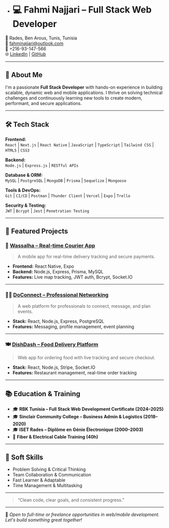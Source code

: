 - # 💻 Fahmi Najjari – Full Stack Web Developer

📍 Rades, Ben Arous, Tunis, Tunisia  
📧 [fahminajjari@outlook.com](mailto:fahminajjari@outlook.com)  
📱 +216-93-147-566  
🌐 [LinkedIn](https://www.linkedin.com/in/fahmi-najari-25227b2a1/) | [GitHub](https://github.com/fahmi-najjari)

---

## 🚀 About Me

I'm a passionate **Full Stack Developer** with hands-on experience in building scalable, dynamic web and mobile applications. I thrive on solving technical challenges and continuously learning new tools to create modern, performant, and secure applications.

---

## 🛠️ Tech Stack

**Frontend:**  
`React` | `Next.js` | `React Native` | `JavaScript` | `TypeScript` | `Tailwind CSS` | `HTML5` | `CSS3`

**Backend:**  
`Node.js` | `Express.js` | `RESTful APIs`

**Database & ORM:**  
`MySQL` | `PostgreSQL` | `MongoDB` | `Prisma` | `Sequelize` | `Mongoose`

**Tools & DevOps:**  
`Git` | `CI/CD` | `Postman` | `Thunder Client` | `Vercel` | `Expo` | `Trello`

**Security & Testing:**  
`JWT` | `Bcrypt` | `Jest` | `Penetration Testing`

---

## 📱 Featured Projects

### 🛵 [Wassalha – Real-time Courier App](https://github.com/thesis-rbk/Wassalha)
> A mobile app for real-time delivery tracking and secure payments.

- **Frontend:** React Native, Expo  
- **Backend:** Node.js, Express, Prisma, MySQL  
- **Features:** Live map tracking, JWT auth, Bcrypt, Socket.IO

---

### 👨‍⚕️ [DoConnect – Professional Networking](https://github.com/thesis-rbk/Doctor-connect1)
> A web platform for professionals to connect, message, and plan events.

- **Stack:** React, Node.js, Express, PostgreSQL  
- **Features:** Messaging, profile management, event planning

---

### 🍽️ [DishDash – Food Delivery Platform](https://github.com/thesis-rbk/Dish-Dash)
> Web app for ordering food with live tracking and secure checkout.

- **Stack:** React, Node.js, Stripe, Socket.IO  
- **Features:** Restaurant management, real-time order tracking

---

## 📚 Education & Training

- 🎓 **RBK Tunisia – Full Stack Web Development Certificate (2024–2025)**
- 🎓 **Sinclair Community College – Business Admin & Logistics (2018–2020)**
- 🎓 **ISET Rades – Diplôme en Génie Électronique (2000–2003)**
- 🔧 **Fiber & Electrical Cable Training (40h)**

---

## 🧠 Soft Skills

- Problem Solving & Critical Thinking  
- Team Collaboration & Communication  
- Fast Learner & Adaptable  
- Time Management & Multitasking

---

> “Clean code, clear goals, and consistent progress.”

---

📌 _Open to full-time or freelance opportunities in web/mobile development. Let's build something great together!_

